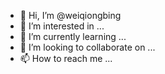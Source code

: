 - 👋 Hi, I’m @weiqiongbing
- 👀 I’m interested in ...
- 🌱 I’m currently learning ...
- 💞️ I’m looking to collaborate on ...
- 📫 How to reach me ...

<!---
weiqiongbing/weiqiongbing is a ✨ special ✨ repository because its `README.md` (this file) appears on your GitHub profile.
You can click the Preview link to take a look at your changes.
--->
